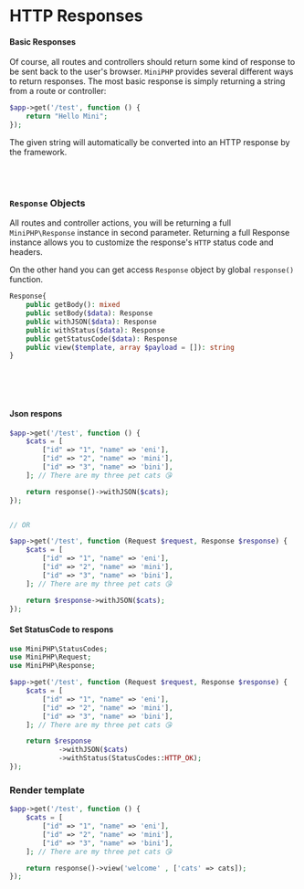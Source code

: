 # HTTP Responses

#### Basic Responses

Of course, all routes and controllers should return some kind of response to be sent back to the user's browser. `MiniPHP` provides several different ways to return responses. The most basic response is simply returning a string from a route or controller:

```php
$app->get('/test', function () {
    return "Hello Mini";
});
```
The given string will automatically be converted into an HTTP response by the framework.


<br />
<br />

### `Response` Objects
All routes and controller actions, you will be returning a full `MiniPHP\Response` instance in second parameter. Returning a full Response instance allows you to customize the response's `HTTP` status code and headers.

On the other hand you can get access `Response` object by global `response()` function.

```php
Response{
    public getBody(): mixed
    public setBody($data): Response
    public withJSON($data): Response
    public withStatus($data): Response
    public getStatusCode($data): Response
    public view($template, array $payload = []): string
}
```

<br/><br/><br/>


#### Json respons

```php
$app->get('/test', function () {
    $cats = [
        ["id" => "1", "name" => 'eni'],
        ["id" => "2", "name" => 'mini'],
        ["id" => "3", "name" => 'bini'],
    ]; // There are my three pet cats 😘

    return response()->withJSON($cats);
});


// OR

$app->get('/test', function (Request $request, Response $response) {
    $cats = [
        ["id" => "1", "name" => 'eni'],
        ["id" => "2", "name" => 'mini'],
        ["id" => "3", "name" => 'bini'],
    ]; // There are my three pet cats 😘

    return $response->withJSON($cats);
});
```


#### Set StatusCode to respons

```php
use MiniPHP\StatusCodes;
use MiniPHP\Request;
use MiniPHP\Response;

$app->get('/test', function (Request $request, Response $response) {
    $cats = [
        ["id" => "1", "name" => 'eni'],
        ["id" => "2", "name" => 'mini'],
        ["id" => "3", "name" => 'bini'],
    ]; // There are my three pet cats 😘

    return $response
            ->withJSON($cats)
            ->withStatus(StatusCodes::HTTP_OK);
});
```


### Render template

```php
$app->get('/test', function () {
    $cats = [
        ["id" => "1", "name" => 'eni'],
        ["id" => "2", "name" => 'mini'],
        ["id" => "3", "name" => 'bini'],
    ]; // There are my three pet cats 😘

    return response()->view('welcome' , ['cats' => cats]);
});
```
